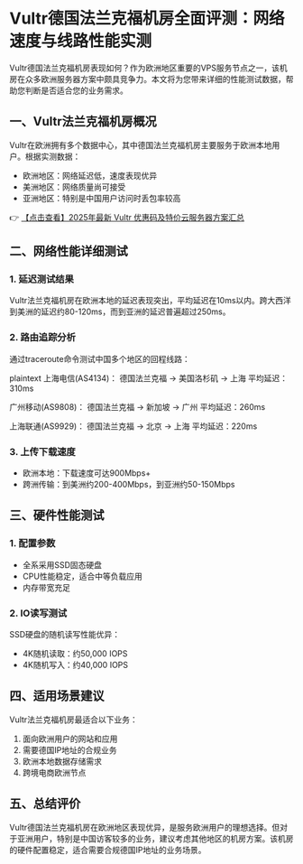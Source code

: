 # Vultr德国法兰克福机房全面评测：网络速度与线路性能实测

Vultr德国法兰克福机房表现如何？作为欧洲地区重要的VPS服务节点之一，该机房在众多欧洲服务器方案中颇具竞争力。本文将为您带来详细的性能测试数据，帮助您判断是否适合您的业务需求。

## 一、Vultr法兰克福机房概况

Vultr在欧洲拥有多个数据中心，其中德国法兰克福机房主要服务于欧洲本地用户。根据实测数据：

- 欧洲地区：网络延迟低，速度表现优异
- 美洲地区：网络质量尚可接受
- 亚洲地区：特别是中国用户访问时丢包率较高

👉 [【点击查看】2025年最新 Vultr 优惠码及特价云服务器方案汇总](https://bit.ly/VuLtr)

## 二、网络性能详细测试

### 1. 延迟测试结果
Vultr法兰克福机房在欧洲本地的延迟表现突出，平均延迟在10ms以内。跨大西洋到美洲的延迟约80-120ms，而到亚洲的延迟普遍超过250ms。

### 2. 路由追踪分析
通过traceroute命令测试中国多个地区的回程线路：

plaintext
上海电信(AS4134)：
德国法兰克福 → 美国洛杉矶 → 上海
平均延迟：310ms

广州移动(AS9808)：
德国法兰克福 → 新加坡 → 广州
平均延迟：260ms

上海联通(AS9929)：
德国法兰克福 → 北京 → 上海
平均延迟：220ms

### 3. 上传下载速度
- 欧洲本地：下载速度可达900Mbps+
- 跨洲传输：到美洲约200-400Mbps，到亚洲约50-150Mbps

## 三、硬件性能测试

### 1. 配置参数
- 全系采用SSD固态硬盘
- CPU性能稳定，适合中等负载应用
- 内存带宽充足

### 2. IO读写测试
SSD硬盘的随机读写性能优异：
- 4K随机读取：约50,000 IOPS
- 4K随机写入：约40,000 IOPS

## 四、适用场景建议

Vultr法兰克福机房最适合以下业务：
1. 面向欧洲用户的网站和应用
2. 需要德国IP地址的合规业务
3. 欧洲本地数据存储需求
4. 跨境电商欧洲节点

## 五、总结评价

Vultr德国法兰克福机房在欧洲地区表现优异，是服务欧洲用户的理想选择。但对于亚洲用户，特别是中国访客较多的业务，建议考虑其他地区的机房方案。该机房的硬件配置稳定，适合需要合规德国IP地址的业务场景。